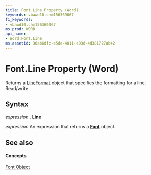 ```yaml
---
title: Font.Line Property (Word)
keywords: vbawd10.chm156369067
f1_keywords:
- vbawd10.chm156369067
ms.prod: WORD
api_name:
- Word.Font.Line
ms.assetid: 36ab6dfc-e5de-4011-e03d-4d381727ab42
---
```



# Font.Line Property (Word)

Returns a [LineFormat](lineformat-object-word.md) object that specifies the formatting for a line. Read/write.


## Syntax

 _expression_ . **Line**

 _expression_ An expression that returns a **[Font](font-object-word.md)** object.


## See also


#### Concepts


[Font Object](font-object-word.md)

